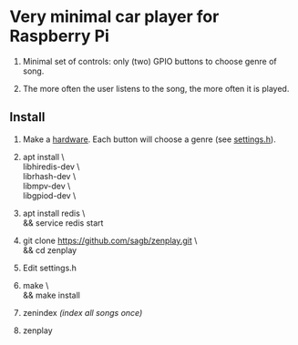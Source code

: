 
# Very minimal car player for Raspberry Pi

1. Minimal set of controls: only (two) GPIO buttons to choose genre of song.

2. The more often the user listens to the song, the more often it is played.


## Install

1. Make a [hardware](zenplay.kicad/export.pdf). Each button will choose a genre (see [settings.h](settings.h)).

1. apt install \  
  libhiredis-dev \  
  librhash-dev \  
  libmpv-dev \  
  libgpiod-dev \  

2. apt install redis \  
  && service redis start  

3. git clone https://github.com/sagb/zenplay.git \  
  && cd zenplay  

4. Edit settings.h

5. make \  
  && make install  

6. zenindex  _(index all songs once)_

7. zenplay

